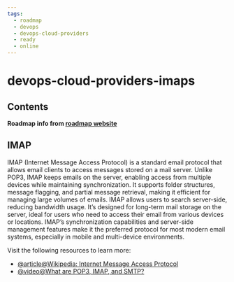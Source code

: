 ```yaml
---
tags:
  - roadmap
  - devops
  - devops-cloud-providers
  - ready
  - online
---
```


# devops-cloud-providers-imaps

## Contents

__Roadmap info from [roadmap website](https://roadmap.sh/devops/imaps@WMuXqa4b5wyRuYAQKQJRj)__

## IMAP

IMAP (Internet Message Access Protocol) is a standard email protocol that allows email clients to access messages stored on a mail server. Unlike POP3, IMAP keeps emails on the server, enabling access from multiple devices while maintaining synchronization. It supports folder structures, message flagging, and partial message retrieval, making it efficient for managing large volumes of emails. IMAP allows users to search server-side, reducing bandwidth usage. It’s designed for long-term mail storage on the server, ideal for users who need to access their email from various devices or locations. IMAP’s synchronization capabilities and server-side management features make it the preferred protocol for most modern email systems, especially in mobile and multi-device environments.

Visit the following resources to learn more:

* [@article@Wikipedia: Internet Message Access Protocol](https://en.wikipedia.org/wiki/Internet_Message_Access_Protocol)
* [@video@What are POP3, IMAP, and SMTP?](https://www.youtube.com/watch?v=gLNOVbcyWbI)
